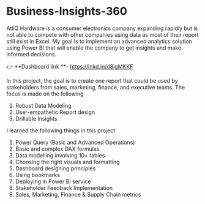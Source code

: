 # Business-Insights-360
AtliQ Hardware is a consumer electronics company expanding rapidly but is not able to compete with other companies using data as most of their report still exist in Excel. My goal is to implement an advanced analytics solution using Power BI that will enable the company to get insights and make informed decisions.

👉 **Dashboard link **- https://lnkd.in/d8igMKKF

In this project, the goal is to create one report that could be used by stakeholders from sales, marketing, finance, and executive teams. The focus is made on the following

1. Robust Data Modeling
2. User-empathetic Report design
3. Drillable Insights

I learned the following things in this project

1. Power Query (Basic and Advanced Operations) 
2. Basic and complex DAX formulas
3. Data modelling involving 10+ tables
4. Choosing the right visuals and formatting
5. Dashboard designing principles
6. Using bookmarks
7. Deploying in Power BI service
8. Stakeholder Feedback Implementation
9. Sales, Marketing, Finance & Supply Chain metrics
